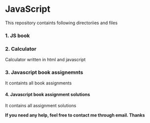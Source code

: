 # JavaScript

This repository containts following directoriies and files
<h3>1. JS book</h3>
<h3>2. Calculator</h3>
<p> Calculator written in html and javascript</p>
<h3>3. Javascript book assignemnts</h3>
<p> It containts all book assignments</p>
<h4>4. Javascript book  assignment solutions</h4>
<p> It contains all assignment solutions</p>
<b>If you need any help, feel free to contact me through email. Thanks</b>
